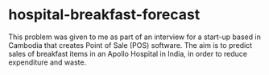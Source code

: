 # hospital-breakfast-forecast
This problem was given to me as part of an interview for a start-up based in Cambodia that creates Point of Sale (POS) software. The aim is to predict sales of breakfast items in an Apollo Hospital in India, in order to reduce expenditure and waste.
